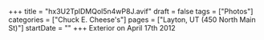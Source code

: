 +++
title = "hx3U2TplDMQol5n4wP8J.avif"
draft = false
tags = ["Photos"]
categories = ["Chuck E. Cheese's"]
pages = ["Layton, UT (450 North Main St)"]
startDate = ""
+++
Exterior on April 17th 2012
